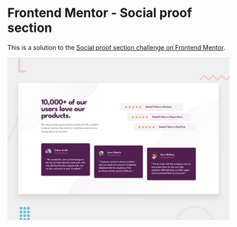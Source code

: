 # Frontend Mentor - Social proof section
This is a solution to the [Social proof section challenge on Frontend Mentor](https://www.frontendmentor.io/challenges/social-proof-section-6e0qTv_bA). 

![Design preview for the Social proof section coding challenge](./design/desktop-preview.jpg)



